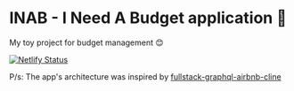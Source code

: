 # INAB - I Need A Budget application 🎉

My toy project for budget management 😊

[![Netlify Status](https://api.netlify.com/api/v1/badges/69425d03-404d-45df-87a8-e2863681a801/deploy-status)](https://app.netlify.com/sites/inab/deploys)

P/s: The app's architecture was inspired by [fullstack-graphql-airbnb-cline](https://github.com/benawad/fullstack-graphql-airbnb-clone)

